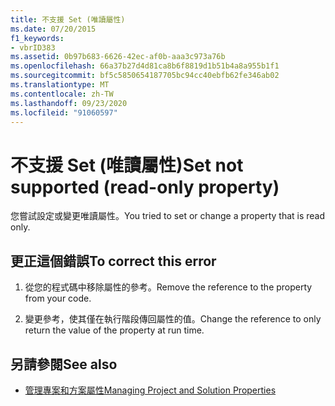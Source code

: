 ```yaml
---
title: 不支援 Set (唯讀屬性)
ms.date: 07/20/2015
f1_keywords:
- vbrID383
ms.assetid: 0b97b683-6626-42ec-af0b-aaa3c973a76b
ms.openlocfilehash: 66a37b27d4d81ca8b6f8819d1b51b4a8a955b1f1
ms.sourcegitcommit: bf5c5850654187705bc94cc40ebfb62fe346ab02
ms.translationtype: MT
ms.contentlocale: zh-TW
ms.lasthandoff: 09/23/2020
ms.locfileid: "91060597"
---
```

# <a name="set-not-supported-read-only-property"></a><span data-ttu-id="a88bc-102">不支援 Set (唯讀屬性)</span><span class="sxs-lookup"><span data-stu-id="a88bc-102">Set not supported (read-only property)</span></span>

<span data-ttu-id="a88bc-103">您嘗試設定或變更唯讀屬性。</span><span class="sxs-lookup"><span data-stu-id="a88bc-103">You tried to set or change a property that is read only.</span></span>  
  
## <a name="to-correct-this-error"></a><span data-ttu-id="a88bc-104">更正這個錯誤</span><span class="sxs-lookup"><span data-stu-id="a88bc-104">To correct this error</span></span>  
  
1. <span data-ttu-id="a88bc-105">從您的程式碼中移除屬性的參考。</span><span class="sxs-lookup"><span data-stu-id="a88bc-105">Remove the reference to the property from your code.</span></span>  
  
2. <span data-ttu-id="a88bc-106">變更參考，使其僅在執行階段傳回屬性的值。</span><span class="sxs-lookup"><span data-stu-id="a88bc-106">Change the reference to only return the value of the property at run time.</span></span>  
  
## <a name="see-also"></a><span data-ttu-id="a88bc-107">另請參閱</span><span class="sxs-lookup"><span data-stu-id="a88bc-107">See also</span></span>

- [<span data-ttu-id="a88bc-108">管理專案和方案屬性</span><span class="sxs-lookup"><span data-stu-id="a88bc-108">Managing Project and Solution Properties</span></span>](/visualstudio/ide/managing-project-and-solution-properties)
